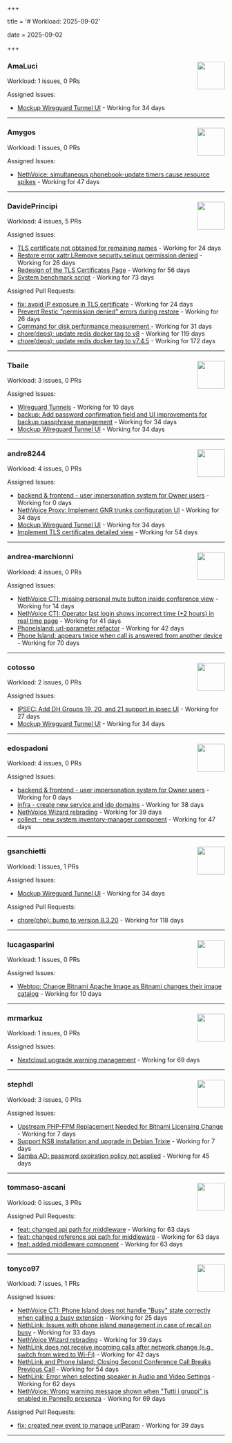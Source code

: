 +++

title = '# Workload: 2025-09-02'

date = 2025-09-02

+++

### AmaLuci <img src='https://avatars.githubusercontent.com/u/166636295?v=4&s=64' width='64' height='64' style='float:right;' /> ###
Workload: 1 issues, 0 PRs


Assigned Issues:
- [Mockup Wireguard Tunnel UI](https://github.com/NethServer/nethsecurity/issues/1321) - Working for 34 days
---

### Amygos <img src='https://avatars.githubusercontent.com/u/510232?v=4&s=64' width='64' height='64' style='float:right;' /> ###
Workload: 1 issues, 0 PRs


Assigned Issues:
- [NethVoice: simultaneous phonebook-update timers cause resource spikes](https://github.com/NethServer/dev/issues/7555) - Working for 47 days
---

### DavidePrincipi <img src='https://avatars.githubusercontent.com/u/2920838?v=4&s=64' width='64' height='64' style='float:right;' /> ###
Workload: 4 issues, 5 PRs


Assigned Issues:
- [TLS certificate not obtained for remaining names](https://github.com/NethServer/dev/issues/7601) - Working for 24 days
- [Restore error xattr.LRemove security.selinux permission denied](https://github.com/NethServer/dev/issues/7598) - Working for 26 days
- [Redesign of the TLS Certificates Page](https://github.com/NethServer/dev/issues/7544) - Working for 56 days
- [System benchmark script](https://github.com/NethServer/dev/issues/7519) - Working for 73 days

Assigned Pull Requests:
- [fix: avoid IP exposure in TLS certificate](https://github.com/NethServer/ns8-traefik/pull/104) - Working for 24 days
- [Prevent Restic "permission denied" errors during restore](https://github.com/NethServer/ns8-core/pull/920) - Working for 26 days
- [Command for disk performance measurement ](https://github.com/NethServer/ns8-core/pull/915) - Working for 31 days
- [chore(deps): update redis docker tag to v8](https://github.com/NethServer/ns8-core/pull/874) - Working for 119 days
- [chore(deps): update redis docker tag to v7.4.5](https://github.com/NethServer/ns8-core/pull/830) - Working for 172 days
---

### Tbaile <img src='https://avatars.githubusercontent.com/u/8052641?v=4&s=64' width='64' height='64' style='float:right;' /> ###
Workload: 3 issues, 0 PRs


Assigned Issues:
- [Wireguard Tunnels](https://github.com/NethServer/nethsecurity/issues/1352) - Working for 10 days
- [backup: Add password confirmation field and UI improvements for backup passphrase management](https://github.com/NethServer/nethsecurity/issues/1323) - Working for 34 days
- [Mockup Wireguard Tunnel UI](https://github.com/NethServer/nethsecurity/issues/1321) - Working for 34 days
---

### andre8244 <img src='https://avatars.githubusercontent.com/u/4612169?v=4&s=64' width='64' height='64' style='float:right;' /> ###
Workload: 4 issues, 0 PRs


Assigned Issues:
- [backend & frontend - user impersonation system for Owner users](https://github.com/NethServer/my/issues/20) - Working for 0 days
- [NethVoice Proxy: Implement GNR trunks configuration UI](https://github.com/NethServer/dev/issues/7578) - Working for 34 days
- [Mockup Wireguard Tunnel UI](https://github.com/NethServer/nethsecurity/issues/1321) - Working for 34 days
- [Implement TLS certificates detailed view](https://github.com/NethServer/dev/issues/7548) - Working for 54 days
---

### andrea-marchionni <img src='https://avatars.githubusercontent.com/u/6448460?v=4&s=64' width='64' height='64' style='float:right;' /> ###
Workload: 4 issues, 0 PRs


Assigned Issues:
- [NethVoice CTI: missing personal mute button inside conference view](https://github.com/NethServer/dev/issues/7603) - Working for 14 days
- [NethVoice CTI: Operator last login shows incorrect time (+2 hours) in real time page](https://github.com/NethServer/dev/issues/7565) - Working for 41 days
- [PhoneIsland: url-parameter refactor](https://github.com/NethServer/dev/issues/7559) - Working for 42 days
- [Phone Island: appears twice when call is answered from another device](https://github.com/NethServer/dev/issues/7521) - Working for 70 days
---

### cotosso <img src='https://avatars.githubusercontent.com/u/7226896?v=4&s=64' width='64' height='64' style='float:right;' /> ###
Workload: 2 issues, 0 PRs


Assigned Issues:
- [IPSEC: Add DH Groups 19, 20, and 21 support in ipsec UI](https://github.com/NethServer/nethsecurity/issues/1334) - Working for 27 days
- [Mockup Wireguard Tunnel UI](https://github.com/NethServer/nethsecurity/issues/1321) - Working for 34 days
---

### edospadoni <img src='https://avatars.githubusercontent.com/u/6152486?v=4&s=64' width='64' height='64' style='float:right;' /> ###
Workload: 4 issues, 0 PRs


Assigned Issues:
- [backend & frontend - user impersonation system for Owner users](https://github.com/NethServer/my/issues/20) - Working for 0 days
- [infra - create new service and idp domains](https://github.com/NethServer/my/issues/9) - Working for 38 days
- [NethVoice Wizard rebrading](https://github.com/NethServer/dev/issues/7571) - Working for 39 days
- [collect - new system inventory-manager component](https://github.com/NethServer/my/issues/7) - Working for 47 days
---

### gsanchietti <img src='https://avatars.githubusercontent.com/u/804596?v=4&s=64' width='64' height='64' style='float:right;' /> ###
Workload: 1 issues, 1 PRs


Assigned Issues:
- [Mockup Wireguard Tunnel UI](https://github.com/NethServer/nethsecurity/issues/1321) - Working for 34 days

Assigned Pull Requests:
- [chore(php): bump to version 8.3.20](https://github.com/NethServer/ns8-webtop/pull/120) - Working for 118 days
---

### lucagasparini <img src='https://avatars.githubusercontent.com/u/11161326?v=4&s=64' width='64' height='64' style='float:right;' /> ###
Workload: 1 issues, 0 PRs


Assigned Issues:
- [Webtop: Change Bitnami Apache Image as Bitnami changes their image catalog](https://github.com/NethServer/dev/issues/7605) - Working for 10 days
---

### mrmarkuz <img src='https://avatars.githubusercontent.com/u/31746411?v=4&s=64' width='64' height='64' style='float:right;' /> ###
Workload: 1 issues, 0 PRs


Assigned Issues:
- [Nextcloud upgrade warning management](https://github.com/NethServer/dev/issues/7522) - Working for 69 days
---

### stephdl <img src='https://avatars.githubusercontent.com/u/3164851?v=4&s=64' width='64' height='64' style='float:right;' /> ###
Workload: 3 issues, 0 PRs


Assigned Issues:
- [Upstream PHP-FPM Replacement Needed for Bitnami Licensing Change](https://github.com/NethServer/dev/issues/7610) - Working for 7 days
- [Support NS8 installation and upgrade in Debian Trixie](https://github.com/NethServer/dev/issues/7608) - Working for 7 days
- [Samba AD: password expiration policy not applied](https://github.com/NethServer/dev/issues/7558) - Working for 45 days
---

### tommaso-ascani <img src='https://avatars.githubusercontent.com/u/31596042?v=4&s=64' width='64' height='64' style='float:right;' /> ###
Workload: 0 issues, 3 PRs


Assigned Pull Requests:
- [feat: changed api path for middleware](https://github.com/nethesis/nethvoice-cti/pull/317) - Working for 63 days
- [feat: changed reference api path for middleware](https://github.com/nethesis/phone-island/pull/103) - Working for 63 days
- [feat: added middleware component](https://github.com/nethesis/ns8-nethvoice/pull/493) - Working for 63 days
---

### tonyco97 <img src='https://avatars.githubusercontent.com/u/36625268?v=4&s=64' width='64' height='64' style='float:right;' /> ###
Workload: 7 issues, 1 PRs


Assigned Issues:
- [NethVoice CTI: Phone Island does not handle "Busy" state correctly when calling a busy extension](https://github.com/NethServer/dev/issues/7599) - Working for 25 days
- [NethLink: Issues with phone island management in case of recall on busy](https://github.com/NethServer/dev/issues/7579) - Working for 33 days
- [NethVoice Wizard rebrading](https://github.com/NethServer/dev/issues/7571) - Working for 39 days
- [NethLink does not receive incoming calls after network change (e.g., switch from wired to Wi-Fi)](https://github.com/NethServer/dev/issues/7561) - Working for 42 days
- [NethLink and Phone Island: Closing Second Conference Call Breaks Previous Call](https://github.com/NethServer/dev/issues/7550) - Working for 54 days
- [NethLink: Error when selecting speaker in Audio and Video Settings](https://github.com/NethServer/dev/issues/7538) - Working for 62 days
- [NethVoice: Wrong warning message shown when "Tutti i gruppi" is enabled in Pannello presenza](https://github.com/NethServer/dev/issues/7523) - Working for 69 days

Assigned Pull Requests:
- [fix: created new event to manage urlParam](https://github.com/NethServer/nethlink/pull/69) - Working for 39 days
---

